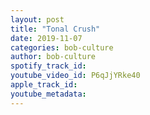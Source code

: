 ```yaml
---
layout: post
title: "Tonal Crush"
date: 2019-11-07
categories: bob-culture
author: bob-culture
spotify_track_id: 
youtube_video_id: P6qJjYRke40
apple_track_id: 
youtube_metadata: 
---
```

